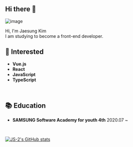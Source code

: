 ## Hi there 👋


![image](https://media.giphy.com/media/tu54GM19sqJOw/giphy.gif)

Hi, I'm Jaesung Kim <br/>
I am studying to become a front-end developer.


## 🌈 Interested

- **Vue.js**
- **React**
- **JavaScript**
- **TypeScript**

<br/>

## 📚 Education

- **SAMSUNG Software Academy for youth 4th**  2020.07 ~

<br/>

[![JS-2's GitHub stats](https://github-readme-stats.vercel.app/api?username=JS-2&theme=dracula)](https://github.com/anuraghazra/github-readme-stats)
